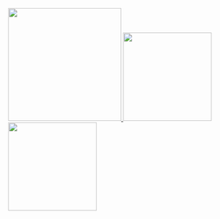 <a href="/">
  <img height="230em" src="https://github-profile-summary-cards.vercel.app/api/cards/profile-details?username=sircsq&theme=github">
  <img height="180em" src="https://github-readme-stats.vercel.app/api?username=sircsq&show_icons=true&include_all_commits=true&count_private=true" />
  <img height="180em" src="https://github-readme-stats.vercel.app/api/top-langs?username=sircsq&layout=compact&exclude_repo=Android_Homework,rinchannowww.github.io&langs_count=8" />
</a>
